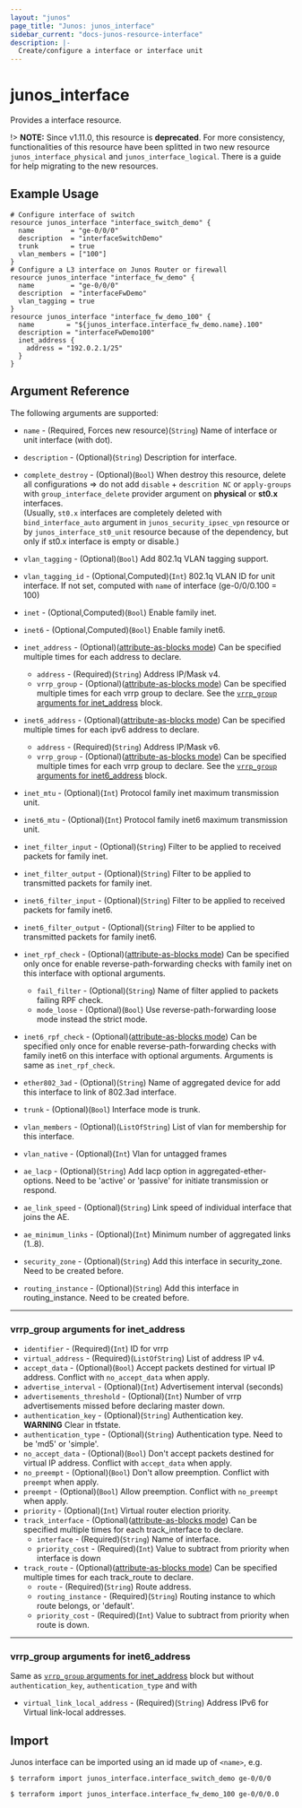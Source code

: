 ```yaml
---
layout: "junos"
page_title: "Junos: junos_interface"
sidebar_current: "docs-junos-resource-interface"
description: |-
  Create/configure a interface or interface unit
---
```


# junos_interface

Provides a interface resource.

!> **NOTE:** Since v1.11.0, this resource is **deprecated**. For more consistency, functionalities of this resource have been splitted in two new resource `junos_interface_physical` and `junos_interface_logical`.
There is a guide for help migrating to the new resources.

## Example Usage

```hcl
# Configure interface of switch
resource junos_interface "interface_switch_demo" {
  name         = "ge-0/0/0"
  description  = "interfaceSwitchDemo"
  trunk        = true
  vlan_members = ["100"]
}
# Configure a L3 interface on Junos Router or firewall
resource junos_interface "interface_fw_demo" {
  name         = "ge-0/0/0"
  description  = "interfaceFwDemo"
  vlan_tagging = true
}
resource junos_interface "interface_fw_demo_100" {
  name        = "${junos_interface.interface_fw_demo.name}.100"
  description = "interfaceFwDemo100"
  inet_address {
    address = "192.0.2.1/25"
  }
}
```

## Argument Reference

The following arguments are supported:

* `name` - (Required, Forces new resource)(`String`) Name of interface or unit interface (with dot).
* `description` - (Optional)(`String`) Description for interface.
* `complete_destroy` - (Optional)(`Bool`) When destroy this resource, delete all configurations => do not add `disable` + `descrition NC` or `apply-groups` with `group_interface_delete` provider argument on **physical** or **st0.x** interfaces.  
(Usually, `st0.x` interfaces are completely deleted with `bind_interface_auto` argument in `junos_security_ipsec_vpn` resource or by `junos_interface_st0_unit` resource because of the dependency, but only if st0.x interface is empty or disable.)
* `vlan_tagging` - (Optional)(`Bool`) Add 802.1q VLAN tagging support.
* `vlan_tagging_id` - (Optional,Computed)(`Int`) 802.1q VLAN ID for unit interface. If not set, computed with `name` of interface (ge-0/0/0.100 = 100)
* `inet` - (Optional,Computed)(`Bool`) Enable family inet.
* `inet6` - (Optional,Computed)(`Bool`) Enable family inet6.
* `inet_address` - (Optional)([attribute-as-blocks mode](https://www.terraform.io/docs/configuration/attr-as-blocks.html)) Can be specified multiple times for each address to declare.
  * `address` - (Required)(`String`) Address IP/Mask v4.
  * `vrrp_group` - (Optional)([attribute-as-blocks mode](https://www.terraform.io/docs/configuration/attr-as-blocks.html)) Can be specified multiple times for each vrrp group to declare. See the [`vrrp_group` arguments for inet_address](#vrrp_group-arguments-for-inet_address) block.

* `inet6_address` - (Optional)([attribute-as-blocks mode](https://www.terraform.io/docs/configuration/attr-as-blocks.html)) Can be specified multiple times for each ipv6 address to declare.
  * `address` - (Required)(`String`) Address IP/Mask v6.
  * `vrrp_group` - (Optional)([attribute-as-blocks mode](https://www.terraform.io/docs/configuration/attr-as-blocks.html)) Can be specified multiple times for each vrrp group to declare. See the [`vrrp_group` arguments for inet6_address](#vrrp_group-arguments-for-inet6_address) block.
* `inet_mtu` - (Optional)(`Int`) Protocol family inet maximum transmission unit.
* `inet6_mtu` - (Optional)(`Int`) Protocol family inet6 maximum transmission unit.
* `inet_filter_input` - (Optional)(`String`) Filter to be applied to received packets for family inet.
* `inet_filter_output` - (Optional)(`String`) Filter to be applied to transmitted packets for family inet.
* `inet6_filter_input` - (Optional)(`String`) Filter to be applied to received packets for family inet6.
* `inet6_filter_output` - (Optional)(`String`) Filter to be applied to transmitted packets for family inet6.
* `inet_rpf_check` - (Optional)([attribute-as-blocks mode](https://www.terraform.io/docs/configuration/attr-as-blocks.html)) Can be specified only once for enable reverse-path-forwarding checks with family inet on this interface with optional arguments.
  * `fail_filter` - (Optional)(`String`) Name of filter applied to packets failing RPF check.
  * `mode_loose` - (Optional)(`Bool`) Use reverse-path-forwarding loose mode instead the strict mode.
* `inet6_rpf_check` - (Optional)([attribute-as-blocks mode](https://www.terraform.io/docs/configuration/attr-as-blocks.html)) Can be specified only once for enable reverse-path-forwarding checks with family inet6 on this interface with optional arguments. Arguments is same as `inet_rpf_check`.
* `ether802_3ad` - (Optional)(`String`) Name of aggregated device for add this interface to link of 802.3ad interface.
* `trunk` - (Optional)(`Bool`) Interface mode is trunk.
* `vlan_members` - (Optional)(`ListOfString`) List of vlan for membership for this interface.
* `vlan_native` - (Optional)(`Int`) Vlan for untagged frames
* `ae_lacp` - (Optional)(`String`) Add lacp option in aggregated-ether-options. Need to be 'active' or 'passive' for initiate transmission or respond.
* `ae_link_speed` - (Optional)(`String`) Link speed of individual interface that joins the AE.
* `ae_minimum_links` - (Optional)(`Int`) Minimum number of aggregated links (1..8).
* `security_zone` - (Optional)(`String`) Add this interface in security_zone. Need to be created before.
* `routing_instance` - (Optional)(`String`) Add this interface in routing_instance. Need to be created before.

---

### vrrp_group arguments for inet_address

* `identifier` - (Required)(`Int`) ID for vrrp
* `virtual_address` - (Required)(`ListOfString`) List of address IP v4.
* `accept_data` - (Optional)(`Bool`) Accept packets destined for virtual IP address. Conflict with `no_accept_data` when apply.
* `advertise_interval` - (Optional)(`Int`) Advertisement interval (seconds)
* `advertisements_threshold` - (Optional)(`Int`)  Number of vrrp advertisements missed before declaring master down.
* `authentication_key` - (Optional)(`String`) Authentication key.  
**WARNING** Clear in tfstate.
* `authentication_type` - (Optional)(`String`) Authentication type. Need to be 'md5' or 'simple'.
* `no_accept_data` - (Optional)(`Bool`) Don't accept packets destined for virtual IP address. Conflict with `accept_data` when apply.
* `no_preempt` - (Optional)(`Bool`) Don't allow preemption. Conflict with `preempt` when apply.
* `preempt` - (Optional)(`Bool`) Allow preemption. Conflict with `no_preempt` when apply.
* `priority` - (Optional)(`Int`) Virtual router election priority.
* `track_interface` - (Optional)([attribute-as-blocks mode](https://www.terraform.io/docs/configuration/attr-as-blocks.html)) Can be specified multiple times for each track_interface to declare.
  * `interface` - (Required)(`String`) Name of interface.
  * `priority_cost` - (Required)(`Int`) Value to subtract from priority when interface is down
* `track_route` - (Optional)([attribute-as-blocks mode](https://www.terraform.io/docs/configuration/attr-as-blocks.html)) Can be specified multiple times for each track_route to declare.
  * `route` - (Required)(`String`) Route address.
  * `routing_instance` - (Required)(`String`) Routing instance to which route belongs, or 'default'.
  * `priority_cost` - (Required)(`Int`) Value to subtract from priority when route is down.

---

### vrrp_group arguments for inet6_address

Same as [`vrrp_group` arguments for inet_address](#vrrp_group-arguments-for-inet_address) block but without `authentication_key`, `authentication_type` and with

* `virtual_link_local_address` - (Required)(`String`) Address IPv6 for Virtual link-local addresses.

## Import

Junos interface can be imported using an id made up of `<name>`, e.g.

```shell
$ terraform import junos_interface.interface_switch_demo ge-0/0/0

$ terraform import junos_interface.interface_fw_demo_100 ge-0/0/0.0
```
